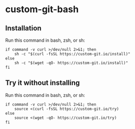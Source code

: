 # custom-git-bash

## Installation

Run this command in bash, zsh, or sh:

```shell
if command -v curl >/dev/null 2>&1; then
    sh -c "$(curl -fsSL https://custom-git.io/install)"
else
    sh -c "$(wget -qO- https://custom-git.io/install)"
fi
```

## Try it without installing

Run this command in bash, zsh, or sh:

```shell
if command -v curl >/dev/null 2>&1; then
    source <(curl -fsSL https://custom-git.io/try)
else
    source <(wget -qO- https://custom-git.io/try)
fi
```
